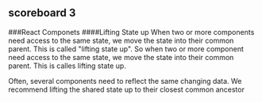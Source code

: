 ## scoreboard 3
###React Componets
####Lifting State up 
When two or more components need access to the same state, we move the state into their common parent. This is called 
"lifting state up".
So when two or more component need access to the same state, we move the state into their common parent. 
This is calles lifting state up.

Often, several components need to reflect the same changing data. We recommend lifting the shared state up to their closest common ancestor
